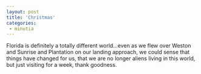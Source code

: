 ```yaml
---
layout: post
title: 'Christmas'
categories:
 - minutia
---
```


Florida is definitely a totally different world...even as we flew over Weston and Sunrise and Plantation on our landing approach, we could sense that things have changed for us, that we are no longer aliens living in this world, but just visiting for a week, thank goodness.
